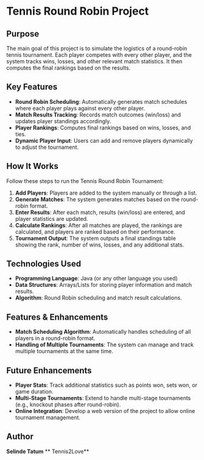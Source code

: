 # Tennis Round Robin Project

## Purpose
The main goal of this project is to simulate the logistics of a round-robin tennis tournament. Each player competes with every other player, and the system tracks wins, losses, and other relevant match statistics. It then computes the final rankings based on the results.

## Key Features
- **Round Robin Scheduling**: Automatically generates match schedules where each player plays against every other player.
- **Match Results Tracking**: Records match outcomes (win/loss) and updates player standings accordingly.
- **Player Rankings**: Computes final rankings based on wins, losses, and ties.
- **Dynamic Player Input**: Users can add and remove players dynamically to adjust the tournament.

## How It Works
Follow these steps to run the Tennis Round Robin Tournament:
1. **Add Players**: Players are added to the system manually or through a list.
2. **Generate Matches**: The system generates matches based on the round-robin format.
3. **Enter Results**: After each match, results (win/loss) are entered, and player statistics are updated.
4. **Calculate Rankings**: After all matches are played, the rankings are calculated, and players are ranked based on their performance.
5. **Tournament Output**: The system outputs a final standings table showing the rank, number of wins, losses, and any additional stats.

## Technologies Used
- **Programming Language**: Java (or any other language you used)
- **Data Structures**: Arrays/Lists for storing player information and match results.
- **Algorithm**: Round Robin scheduling and match result calculations.

## Features & Enhancements
- **Match Scheduling Algorithm**: Automatically handles scheduling of all players in a round-robin format.
- **Handling of Multiple Tournaments**: The system can manage and track multiple tournaments at the same time.

## Future Enhancements
- **Player Stats**: Track additional statistics such as points won, sets won, or game duration.
- **Multi-Stage Tournaments**: Extend to handle multi-stage tournaments (e.g., knockout phases after round-robin).
- **Online Integration**: Develop a web version of the project to allow online tournament management.

## Author
**Selinde Tatum**
** Tennis2Love**



